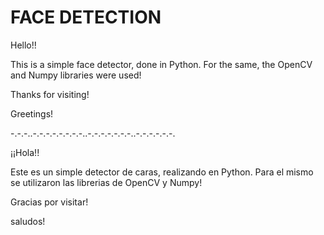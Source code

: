 <h1>FACE DETECTION</H1>


Hello!!

This is a simple face detector, done in Python. For the same, the OpenCV and Numpy libraries were used!

Thanks for visiting!

Greetings!


-.-.-..-.-.-.-.-.-.-.-..-.-.-.-.-.-.-..-.-.-.-.-.-.


¡¡Hola!!

Este es un simple detector de caras, realizando en Python. Para el mismo se utilizaron las librerias de OpenCV y Numpy!

Gracias por visitar!

saludos!
